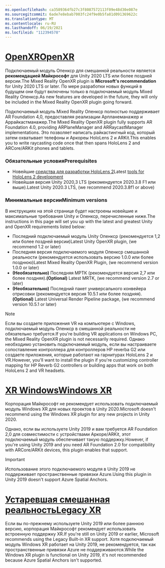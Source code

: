 ```yaml
---
ms.openlocfilehash: ca3589364fb27c3f8087572113f09e48d30e087e
ms.sourcegitcommit: 6ade7e8ebab7003fc24f9e0b5fa81d091369622c
ms.translationtype: MT
ms.contentlocale: ru-RU
ms.lasthandoff: 06/19/2021
ms.locfileid: "112394578"
---
```

# <a name="openxr"></a>[<span data-ttu-id="423ba-101">OpenXR</span><span class="sxs-lookup"><span data-stu-id="423ba-101">OpenXR</span></span>](#tab/openxr)

<span data-ttu-id="423ba-102">Подключаемый модуль Опенкср для смешанной реальности является **рекомендацией Майкрософт** для Unity 2020 LTS или более поздней версии.</span><span class="sxs-lookup"><span data-stu-id="423ba-102">The Mixed Reality OpenXR plugin is **Microsoft's recommendation** for Unity 2020 LTS or later.</span></span> <span data-ttu-id="423ba-103">По мере разработки новых функций в будущем они будут включены только в подключаемый модуль Mixed Reality Опенкср.</span><span class="sxs-lookup"><span data-stu-id="423ba-103">As new features are developed in the future, they will only be included in the Mixed Reality OpenXR plugin going forward.</span></span>

<span data-ttu-id="423ba-104">Подключаемый модуль Mixed Reality Опенкср полностью поддерживает AR Foundation 4,0, предоставляя реализации Арпланеманажер и Аррайкастманажер.</span><span class="sxs-lookup"><span data-stu-id="423ba-104">The Mixed Reality OpenXR plugin fully supports AR Foundation 4.0, providing ARPlaneManager and ARRaycastManager implementations.</span></span> <span data-ttu-id="423ba-105">Это позволяет написать райкастингный код, который затем охватывает телефоны и Аркореы HoloLens 2 и ARKit.</span><span class="sxs-lookup"><span data-stu-id="423ba-105">This enables you to write raycasting code once that then spans HoloLens 2 and ARCore/ARKit phones and tablets.</span></span>

### <a name="prerequisites"></a><span data-ttu-id="423ba-106">Обязательные условия</span><span class="sxs-lookup"><span data-stu-id="423ba-106">Prerequisites</span></span> 

* <span data-ttu-id="423ba-107">Новейшие [средства для разработки HoloLens 2](/windows/mixed-reality/develop/install-the-tools?tabs=unity#installation-checklist)</span><span class="sxs-lookup"><span data-stu-id="423ba-107">Latest [tools for HoloLens 2 development](/windows/mixed-reality/develop/install-the-tools?tabs=unity#installation-checklist)</span></span>
* <span data-ttu-id="423ba-108">Новейшая версия Unity 2020,3 LTS (рекомендуется 2020.3.8 F1 или выше).</span><span class="sxs-lookup"><span data-stu-id="423ba-108">Latest Unity 2020.3 LTS, (we recommend 2020.3.8f1 or above)</span></span>

### <a name="minimum-versions"></a><span data-ttu-id="423ba-109">Минимальные версии</span><span class="sxs-lookup"><span data-stu-id="423ba-109">Minimum versions</span></span>

<span data-ttu-id="423ba-110">В инструкциях на этой странице будет настроены новейшие и максимальные требования Unity и Опенкср, перечисленные ниже.</span><span class="sxs-lookup"><span data-stu-id="423ba-110">The instructions in this page will set you up with the latest and greatest Unity and OpenXR requirements listed below:</span></span>

* <span data-ttu-id="423ba-111">Последний подключаемый модуль Unity Опенкср (рекомендуется 1,2 или более поздней версии)</span><span class="sxs-lookup"><span data-stu-id="423ba-111">Latest Unity OpenXR plugin, (we recommend 1.2 or later)</span></span>
* <span data-ttu-id="423ba-112">Последняя версия подключаемого модуля Опенкср смешанной реальности (рекомендуется использовать версию 1.0.0 или более позднюю)</span><span class="sxs-lookup"><span data-stu-id="423ba-112">Latest Mixed Reality OpenXR Plugin, (we recommend version 1.0.0 or later)</span></span>
* <span data-ttu-id="423ba-113">**(Необязательно)** Последняя МРТК (рекомендуется версия 2,7 или более поздняя).</span><span class="sxs-lookup"><span data-stu-id="423ba-113">**(Optional)** Latest MRTK, (we recommend version 2.7 or later)</span></span>
* <span data-ttu-id="423ba-114">**(Необязательно)** Последний пакет универсального конвейера отрисовки (рекомендуется версия 10.5.1 или более поздняя).</span><span class="sxs-lookup"><span data-stu-id="423ba-114">**(Optional)** Latest Universal Render Pipeline package, (we recommend version 10.5.1 or later)</span></span>

<!-- ![Screenshot of the open xr unity basic sample running on a HoloLens](../../images/openxr-example.png) -->

> [!NOTE]
> <span data-ttu-id="423ba-115">Если вы создаете приложения VR на компьютере с Windows, подключаемый модуль Опенкср в смешанной реальности не обязательно требуется.</span><span class="sxs-lookup"><span data-stu-id="423ba-115">If you're building VR applications on Windows PC, the Mixed Reality OpenXR plugin is not necessarily required.</span></span> <span data-ttu-id="423ba-116">Однако необходимо установить подключаемый модуль, если вы настраиваете сопоставление контроллера для контроллеров HP reverbа G2 или создаете приложения, которые работают на гарнитурах HoloLens 2 и VR.</span><span class="sxs-lookup"><span data-stu-id="423ba-116">However, you'll want to install the plugin if you're customizing controller mapping for HP Reverb G2 controllers or building apps that work on both HoloLens 2 and VR headsets.</span></span>

# <a name="windows-xr"></a>[<span data-ttu-id="423ba-117">XR Windows</span><span class="sxs-lookup"><span data-stu-id="423ba-117">Windows XR</span></span>](#tab/windowsxr)

<span data-ttu-id="423ba-118">Корпорация Майкрософт не рекомендует использовать подключаемый модуль Windows XR для новых проектов в Unity 2020.</span><span class="sxs-lookup"><span data-stu-id="423ba-118">Microsoft doesn't recommend using the Windows XR plugin for any new projects in Unity 2020.</span></span>

<span data-ttu-id="423ba-119">Однако, если вы используете Unity 2019 и вам требуется AR Foundation 2,0 для совместимости с устройствами Аркоре/ARKit, этот подключаемый модуль обеспечивает такую поддержку.</span><span class="sxs-lookup"><span data-stu-id="423ba-119">However, if you're using Unity 2019 and you need AR Foundation 2.0 for compatibility with ARCore/ARKit devices, this plugin enables that support.</span></span>

> [!IMPORTANT]
> <span data-ttu-id="423ba-120">Использование этого подключаемого модуля в Unity 2019 не поддерживает пространственные привязки Azure.</span><span class="sxs-lookup"><span data-stu-id="423ba-120">Using this plugin in Unity 2019 doesn't support Azure Spatial Anchors.</span></span> 

# <a name="legacy-xr"></a>[<span data-ttu-id="423ba-121">Устаревшая смешанная реальность</span><span class="sxs-lookup"><span data-stu-id="423ba-121">Legacy XR</span></span>](#tab/legacy)

<span data-ttu-id="423ba-122">Если вы по-прежнему используете Unity 2019 или более раннюю версию, корпорация Майкрософт рекомендует использовать встроенную поддержку XR.</span><span class="sxs-lookup"><span data-stu-id="423ba-122">If you're still on Unity 2019 or earlier, Microsoft recommends using the Legacy Built-in XR support.</span></span> <span data-ttu-id="423ba-123">Хотя подключаемый модуль Windows XR работает на Unity 2019, не рекомендуется, так как пространственные привязки Azure не поддерживаются.</span><span class="sxs-lookup"><span data-stu-id="423ba-123">While the Windows XR plugin is functional on Unity 2019, it's not recommended because Azure Spatial Anchors isn't supported.</span></span>